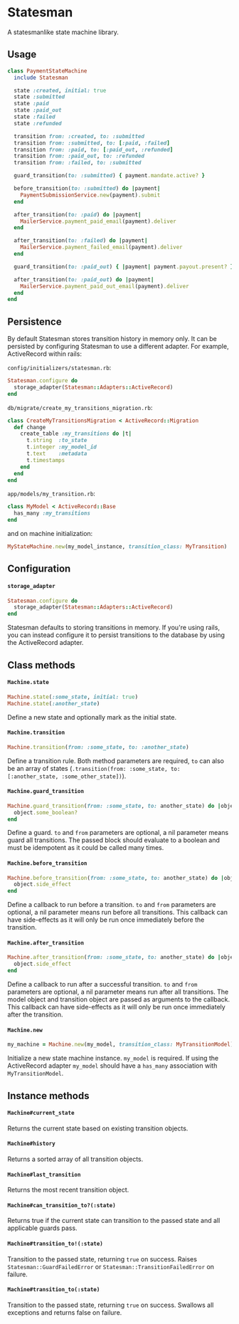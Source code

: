 # Statesman

A statesmanlike state machine library.


## Usage

```ruby
class PaymentStateMachine
  include Statesman

  state :created, initial: true
  state :submitted
  state :paid
  state :paid_out
  state :failed
  state :refunded

  transition from: :created, to: :submitted
  transition from: :submitted, to: [:paid, :failed]
  transition from: :paid, to: [:paid_out, :refunded]
  transition from: :paid_out, to: :refunded
  transition from: :failed, to: :submitted

  guard_transition(to: :submitted) { payment.mandate.active? }

  before_transition(to: :submitted) do |payment|
    PaymentSubmissionService.new(payment).submit
  end

  after_transition(to: :paid) do |payment|
    MailerService.payment_paid_email(payment).deliver
  end

  after_transition(to: :failed) do |payment|
    MailerService.payment_failed_email(payment).deliver
  end

  guard_transition(to: :paid_out) { |payment| payment.payout.present? }

  after_transition(to: :paid_out) do |payment|
    MailerService.payment_paid_out_email(payment).deliver
  end
end
```

## Persistence

By default Statesman stores transition history in memory only. It can be
persisted by configuring Statesman to use a different adapter. For example,
ActiveRecord within rails:
  
`config/initializers/statesman.rb`:

```ruby
Statesman.configure do
  storage_adapter(Statesman::Adapters::ActiveRecord)
end
```

`db/migrate/create_my_transitions_migration.rb`:

```ruby
class CreateMyTransitionsMigration < ActiveRecord::Migration
  def change
    create_table :my_transitions do |t|
      t.string  :to_state
      t.integer :my_model_id
      t.text    :metadata
      t.timestamps
    end
  end
end  
```

`app/models/my_transition.rb`:

```ruby
class MyModel < ActiveRecord::Base
  has_many :my_transitions
end
```

and on machine initialization:

```ruby
MyStateMachine.new(my_model_instance, transition_class: MyTransition)
```

## Configuration

#### `storage_adapter`

```ruby
Statesman.configure do
  storage_adapter(Statesman::Adapters::ActiveRecord)
end
```
Statesman defaults to storing transitions in memory. If you're using rails, you can instead configure it to persist transitions to the database by using the ActiveRecord adapter.

## Class methods

#### `Machine.state`
```ruby
Machine.state(:some_state, initial: true)
Machine.state(:another_state)
```
Define a new state and optionally mark as the initial state.

#### `Machine.transition`
```ruby
Machine.transition(from: :some_state, to: :another_state)
```
Define a transition rule. Both method parameters are required, `to` can also be an array of states (`.transition(from: :some_state, to: [:another_state, :some_other_state])`).

#### `Machine.guard_transition`
```ruby
Machine.guard_transition(from: :some_state, to: another_state) do |object|
  object.some_boolean?
end
```
Define a guard. `to` and `from` parameters are optional, a nil parameter means guard all transitions. The passed block should evaluate to a boolean and must be idempotent as it could be called many times.

#### `Machine.before_transition`
```ruby
Machine.before_transition(from: :some_state, to: another_state) do |object| 
  object.side_effect
end
```
Define a callback to run before a transition. `to` and `from` parameters are optional, a nil parameter means run before all transitions. This callback can have side-effects as it will only be run once immediately before the transition.

#### `Machine.after_transition`
```ruby
Machine.after_transition(from: :some_state, to: another_state) do |object, transition|
  object.side_effect
end
```
Define a callback to run after a successful transition. `to` and `from` parameters are optional, a nil parameter means run after all transitions. The model object and transition object are passed as arguments to the callback. This callback can have side-effects as it will only be run once immediately after the transition.

#### `Machine.new`
```ruby
my_machine = Machine.new(my_model, transition_class: MyTransitionModel)
```
Initialize a new state machine instance. `my_model` is required. If using the ActiveRecord adapter `my_model` should have a `has_many` association with `MyTransitionModel`.

## Instance methods

#### `Machine#current_state`
Returns the current state based on existing transition objects.

#### `Machine#history`
Returns a sorted array of all transition objects.

#### `Machine#last_transition`
Returns the most recent transition object.

#### `Machine#can_transition_to?(:state)`
Returns true if the current state can transition to the passed state and all applicable guards pass.

#### `Machine#transition_to!(:state)`
Transition to the passed state, returning `true` on success. Raises `Statesman::GuardFailedError` or `Statesman::TransitionFailedError` on failure.

#### `Machine#transition_to(:state)`
Transition to the passed state, returning `true` on success. Swallows all exceptions and returns false on failure.
